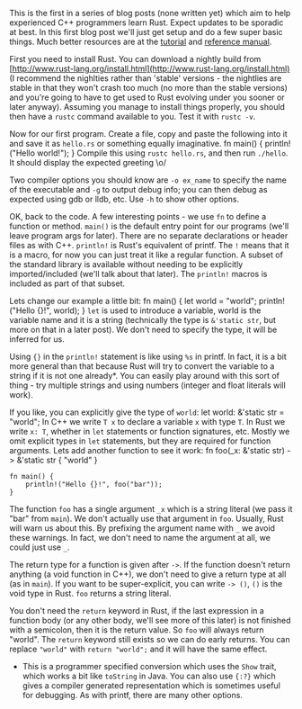 This is the first in a series of blog posts (none written yet) which aim to help experienced C++ programmers learn Rust. Expect updates to be sporadic at best. In this first blog post we'll just get setup and do a few super basic things. Much better resources are at the [tutorial](http://doc.rust-lang.org/doc/master/tutorial.html) and [reference manual](http://doc.rust-lang.org/doc/master/rust.html).

First you need to install Rust. You can download a nightly build from [http://www.rust-lang.org/install.html](http://www.rust-lang.org/install.html) (I recommend the nighlties rather than 'stable' versions - the nightlies are stable in that they won't crash too much (no more than the stable versions) and you're going to have to get used to Rust evolving under you sooner or later anyway). Assuming you manage to install things properly, you should then have a `rustc` command available to you. Test it with `rustc -v`.

Now for our first program. Create a file, copy and paste the following into it and save it as `hello.rs` or something equally imaginative.
    fn main() {
        println!("Hello world!");
    }
Compile this using `rustc hello.rs`, and then run `./hello`. It should display the expected greeting \o/

Two compiler options you should know are `-o ex_name` to specify the name of the executable and `-g` to output debug info; you can then debug as expected using gdb or lldb, etc. Use `-h` to show other options.

OK, back to the code. A few interesting points - we use `fn` to define a function or method. `main()` is the default entry point for our programs (we'll leave program args for later). There are no separate declarations or header files as with C++. `println!` is Rust's equivalent of printf. The `!` means that it is a macro, for now you can just treat it like a regular function. A subset of the standard library is available without needing to be explicitly imported/included (we'll talk about that later). The `println!` macros is included as part of that subset.

Lets change our example a little bit:
    fn main() {
        let world = "world";
        println!("Hello {}!", world);
    }
`let` is used to introduce a variable, world is the variable name and it is a string (technically the type is `&'static str`, but more on that in a later post). We don't need to specify the type, it will be inferred for us.

Using `{}` in the `println!` statement is like using `%s` in printf. In fact, it is a bit more general than that because Rust will try to convert the variable to a string if it is not one already*. You can easily play around with this sort of thing - try multiple strings and using numbers (integer and float literals will work).

If you like, you can explicitly give the type of `world`:
    let world: &'static str = "world";
In C++ we write `T x` to declare a variable `x` with type `T`. In Rust we write `x: T`, whether in `let` statements or function signatures, etc. Mostly we omit explicit types in `let` statements, but they are required for function arguments. Lets add another function to see it work:
    fn foo(_x: &'static str) -> &'static str {
        "world"
    }

    fn main() {
        println!("Hello {}!", foo("bar"));
    }
The function `foo` has a single argument `_x` which is a string literal (we pass it "bar" from `main`). We don't actually use that argument in `foo`. Usually, Rust will warn us about this. By prefixing the argument name with `_` we avoid these warnings. In fact, we don't need to name the argument at all, we could just use `_`.

The return type for a function is given after `->`. If the function doesn't return anything (a void function in C++), we don't need to give a return type at all (as in `main`). If you want to be super-explicit, you can write `-> ()`, `()` is the void type in Rust. `foo` returns a string literal.

You don't need the `return` keyword in Rust, if the last expression in a function body (or any other body, we'll see more of this later) is not finished with a semicolon, then it is the return value. So `foo` will always return "world". The `return` keyword still exists so we can do early returns. You can replace `"world"` with `return "world";` and it will have the same effect.



* This is a programmer specified conversion which uses the `Show` trait, which works a bit like `toString` in Java. You can also use `{:?}` which gives a compiler generated representation which is sometimes useful for debugging. As with printf, there are many other options.
